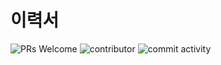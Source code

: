 # 이력서
![PRs Welcome](https://img.shields.io/badge/PRs-welcome-brightgreen.svg?style=flat-square)
![contributor](https://img.shields.io/github/contributors/NoOuYeap/MyProfile?style=social)
![commit activity](https://img.shields.io/github/commit-activity/m/NoOuYeap/MyProfile?style=social)

